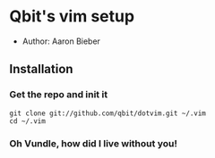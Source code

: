 # Qbit's vim setup

- Author: Aaron Bieber

## Installation

### Get the repo and init it

	git clone git://github.com/qbit/dotvim.git ~/.vim
	cd ~/.vim

### Oh Vundle, how did I live without you! ###
